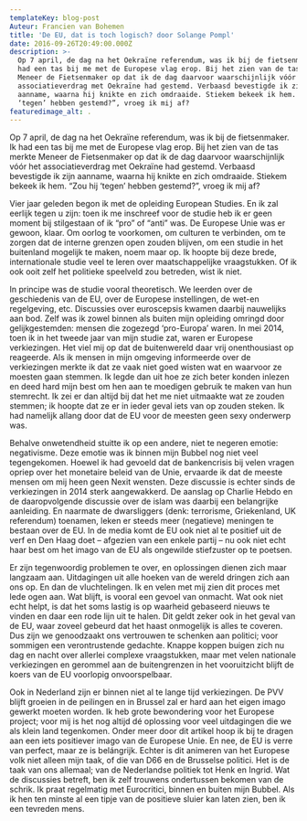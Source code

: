 ```yaml
---
templateKey: blog-post
Auteur: Francien van Bohemen
title: 'De EU, dat is toch logisch? door Solange Pompl'
date: 2016-09-26T20:49:00.000Z
description: >-
  Op 7 april, de dag na het Oekraïne referendum, was ik bij de fietsenmaker. Ik
  had een tas bij me met de Europese vlag erop. Bij het zien van de tas merkte
  Meneer de Fietsenmaker op dat ik de dag daarvoor waarschijnlijk vóór het
  associatieverdrag met Oekraïne had gestemd. Verbaasd bevestigde ik zijn
  aanname, waarna hij knikte en zich omdraaide. Stiekem bekeek ik hem. “Zou hij
  ‘tegen’ hebben gestemd?”, vroeg ik mij af?
featuredimage_alt: .
---
```

<!--StartFragment-->

Op 7 april, de dag na het Oekraïne referendum, was ik bij de fietsenmaker. Ik had een tas bij me met de Europese vlag erop. Bij het zien van de tas merkte Meneer de Fietsenmaker op dat ik de dag daarvoor waarschijnlijk vóór het associatieverdrag met Oekraïne had gestemd. Verbaasd bevestigde ik zijn aanname, waarna hij knikte en zich omdraaide. Stiekem bekeek ik hem. “Zou hij ‘tegen’ hebben gestemd?”, vroeg ik mij af?

Vier jaar geleden begon ik met de opleiding European Studies. En ik zal eerlijk tegen u zijn: toen ik me inschreef voor de studie heb ik er geen moment bij stilgestaan of ik “pro” of “anti” was. De Europese Unie was er gewoon, klaar. Om oorlog te voorkomen, om culturen te verbinden, om te zorgen dat de interne grenzen open zouden blijven, om een studie in het buitenland mogelijk te maken, noem maar op. Ik hoopte bij deze brede, internationale studie veel te leren over maatschappelijke vraagstukken. Of ik ook ooit zelf het politieke speelveld zou betreden, wist ik niet.

In principe was de studie vooral theoretisch. We leerden over de geschiedenis van de EU, over de Europese instellingen, de wet-en regelgeving, etc. Discussies over euroscepsis kwamen daarbij nauwelijks aan bod. Zelf was ik zowel binnen als buiten mijn opleiding omringd door gelijkgestemden: mensen die zogezegd ‘pro-Europa’ waren. In mei 2014, toen ik in het tweede jaar van mijn studie zat, waren er Europese verkiezingen. Het viel mij op dat de buitenwereld daar vrij onenthousiast op reageerde. Als ik mensen in mijn omgeving informeerde over de verkiezingen merkte ik dat ze vaak niet goed wisten wat en waarvoor ze moesten gaan stemmen. Ik legde dan uit hoe ze zich beter konden inlezen en deed hard mijn best om hen aan te moedigen gebruik te maken van hun stemrecht. Ik zei er dan altijd bij dat het me niet uitmaakte wat ze zouden stemmen; ik hoopte dat ze er in ieder geval iets van op zouden steken. Ik had namelijk allang door dat de EU voor de meesten geen sexy onderwerp was.

Behalve onwetendheid stuitte ik op een andere, niet te negeren emotie: negativisme. Deze emotie was ik binnen mijn Bubbel nog niet veel tegengekomen. Hoewel ik had gevoeld dat de bankencrisis bij velen vragen opriep over het monetaire beleid van de Unie, ervaarde ik dat de meeste mensen om mij heen geen Nexit wensten. Deze discussie is echter sinds de verkiezingen in 2014 sterk aangewakkerd. De aanslag op Charlie Hebdo en de daaropvolgende discussie over de islam was daarbij een belangrijke aanleiding. En naarmate de dwarsliggers (denk: terrorisme, Griekenland, UK referendum) toenamen, leken er steeds meer (negatieve) meningen te bestaan over de EU. In de media komt de EU ook niet al te positief uit de verf en Den Haag doet – afgezien van een enkele partij – nu ook niet echt haar best om het imago van de EU als ongewilde stiefzuster op te poetsen.

Er zijn tegenwoordig problemen te over, en oplossingen dienen zich maar langzaam aan. Uitdagingen uit alle hoeken van de wereld dringen zich aan ons op. En dan de vluchtelingen. Ik en velen met mij zien dit proces met lede ogen aan. Wat blijft, is vooral een gevoel van onmacht. Wat ook niet echt helpt, is dat het soms lastig is op waarheid gebaseerd nieuws te vinden en daar een rode lijn uit te halen. Dit geldt zeker ook in het geval van de EU, waar zoveel gebeurd dat het haast onmogelijk is alles te coveren. Dus zijn we genoodzaakt ons vertrouwen te schenken aan politici; voor sommigen een verontrustende gedachte. Knappe koppen buigen zich nu dag en nacht over allerlei complexe vraagstukken, maar met velen nationale verkiezingen en gerommel aan de buitengrenzen in het vooruitzicht blijft de koers van de EU voorlopig onvoorspelbaar.

Ook in Nederland zijn er binnen niet al te lange tijd verkiezingen. De PVV blijft groeien in de peilingen en in Brussel zal er hard aan het eigen imago gewerkt moeten worden. Ik heb grote bewondering voor het Europese project; voor mij is het nog altijd dé oplossing voor veel uitdagingen die we als klein land tegenkomen. Onder meer door dit artikel hoop ik bij te dragen aan een iets positiever imago van de Europese Unie. En nee, de EU is verre van perfect, maar ze is belángrijk. Echter is dit animeren van het Europese volk niet alleen mijn taak, of die van D66 en de Brusselse politici. Het is de taak van ons allemaal; van de Nederlandse politiek tot Henk en Ingrid. Wat de discussies betreft, ben ik zelf trouwens ondertussen bekomen van de schrik. Ik praat regelmatig met Eurocritici, binnen en buiten mijn Bubbel. Als ik hen ten minste al een tipje van de positieve sluier kan laten zien, ben ik een tevreden mens.

<!--EndFragment-->
